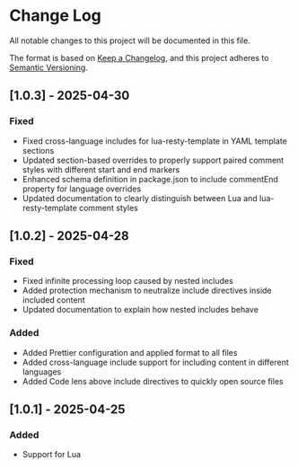 # Change Log

All notable changes to this project will be documented in this file.

The format is based on [Keep a Changelog](https://keepachangelog.com/en/1.1.0/),
and this project adheres to
[Semantic Versioning](https://semver.org/spec/v2.0.0.html).

## [1.0.3] - 2025-04-30

### Fixed

- Fixed cross-language includes for lua-resty-template in YAML template sections
- Updated section-based overrides to properly support paired comment styles with
  different start and end markers
- Enhanced schema definition in package.json to include commentEnd property for
  language overrides
- Updated documentation to clearly distinguish between Lua and
  lua-resty-template comment styles

## [1.0.2] - 2025-04-28

### Fixed

- Fixed infinite processing loop caused by nested includes
- Added protection mechanism to neutralize include directives inside included
  content
- Updated documentation to explain how nested includes behave

### Added

- Added Prettier configuration and applied format to all files
- Added cross-language include support for including content in different
  languages
- Added Code lens above include directives to quickly open source files

## [1.0.1] - 2025-04-25

### Added

- Support for Lua
